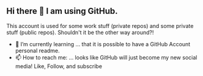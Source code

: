 ## Hi there 👋 I am using GitHub.

This account is used for some work stuff (private repos) and some private stuff (public repos). Shouldn't it be the other way around?!

- 🌱 I’m currently learning ... that it is possible to have a GitHub Account personal readme.
- 📫 How to reach me: ... looks like GitHub will just become my new social media! Like, Follow, and subscribe


<!--
**PerNots/PerNots** is a ✨ _special_ ✨ repository because its `README.md` (this file) appears on your GitHub profile.

Here are some ideas to get you started:

- 🔭 I’m currently working on ...
- 🌱 I’m currently learning ...
- 👯 I’m looking to collaborate on ...
- 🤔 I’m looking for help with ...
- 💬 Ask me about ...
- 📫 How to reach me: ...
- 😄 Pronouns: ...
- ⚡ Fun fact: ...
-->
